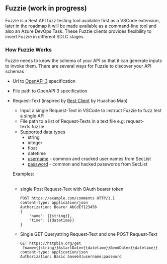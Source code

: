 ## Fuzzie (work in progress)  

Fuzzie is a Rest API fuzz testing tool available first as a VSCode extension, later in the roadmap it will be made available as a command-line tool and also an Azure DevOps Task. These Fuzzie clients provides flexibility to insert Fuzzie in different SDLC stages.  

### How Fuzzie Works  

Fuzzie needs to know the schema of your API so that it can generate inputs to invoke them. There are several ways for Fuzzie to discover your API schemas
* Url to [OpenAPI 3](https://editor.swagger.io/) specification
* File path to OpenAPI 3 specification
* Request-Text (inspired by [Rest Client](https://marketplace.visualstudio.com/items?itemName=humao.rest-client) by Huachao Mao)
  * Input a single Request-Text in VSCode to instruct Fuzzie to fuzz test a single API
  * File path to a list of Request-Texts in a text file e.g: request-texts.fuzzie
  * Supported data types
    * string
    * integer
    * float
    * datetime
    * [username](https://github.com/danielmiessler/SecLists) - common and cracked user names from SecList
    * [password](https://github.com/danielmiessler/SecLists) - common and hacked passwords from SecList

  Examples: 
  <br/>
  <br/>
  
  * single Post Request-Text with OAuth bearer token
    ```
    POST https://example.com/comments HTTP/1.1
    content-type: application/json
    Authorization: Bearer AbCdEf123456
    {
        "name": {{string}},
        "time": {{datetime}}
    }
    ```
  
  * Single GET Querystring Request-Text and one POST Request-Text  
  
    ```
    GET https://httpbin.org/get
     ?name={{string}}&startDate={{datetime}}&endDate={{datetime}}
    content-type: application/json
    Authorization: Basic base64|username:password
    ```
